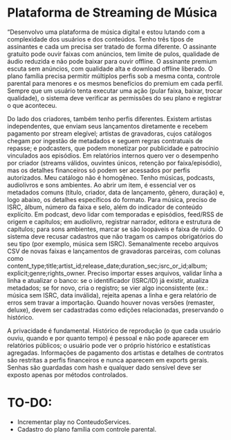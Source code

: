# Plataforma de Streaming de Música

“Desenvolvo uma plataforma de música digital e estou lutando com a complexidade dos usuários e dos conteúdos. Tenho três tipos de assinantes e cada um precisa ser tratado de forma 
diferente. O assinante gratuito pode ouvir faixas com anúncios, tem limite de pulos, qualidade de áudio reduzida e não pode baixar para ouvir offline. O assinante premium escuta sem
anúncios, com qualidade alta e download offline liberado. O plano família precisa permitir múltiplos perfis sob a mesma conta, controle parental para menores e os mesmos benefícios 
do premium em cada perfil. Sempre que um usuário tenta executar uma ação (pular faixa, baixar, trocar qualidade), o sistema deve verificar as permissões do seu plano e registrar o 
que aconteceu.

Do lado dos criadores, também tenho perfis diferentes. Existem artistas independentes, que enviam seus lançamentos diretamente e recebem pagamento por stream elegível; 
artistas de gravadoras, cujos catálogos chegam por ingestão de metadados e seguem regras contratuais de repasse; e podcasters, que podem monetizar por publicidade e patrocínio 
vinculados aos episódios. Em relatórios internos quero ver o desempenho por criador (streams válidos, ouvintes únicos, retenção por faixa/episódio), mas os detalhes financeiros só 
podem ser acessados por perfis autorizados.
Meu catálogo não é homogêneo. Tenho músicas, podcasts, audiolivros e sons ambientes. Ao abrir um item, é essencial ver os metadados comuns (título, criador, data de lançamento, 
gênero, duração) e, logo abaixo, os detalhes específicos do formato. Para música, preciso de ISRC, álbum, número da faixa e selo, além do indicador de conteúdo explícito. 
Em podcast, devo lidar com temporadas e episódios, feed/RSS de origem e capítulos; em audiolivro, registrar narrador, editora e estrutura de capítulos; para sons ambientes, 
marcar se são loopáveis e faixa de ruído. O sistema deve recusar cadastros que não tragam os campos obrigatórios do seu tipo (por exemplo, música sem ISRC).
Semanalmente recebo arquivos CSV de novas faixas e lançamentos de gravadoras parceiras, com colunas como content_type;title;artist_id;release_date;duration_sec;isrc_or_id;album;
explicit;genre;rights_owner. Preciso importar esses arquivos, validar linha a linha e atualizar o banco: se o identificador (ISRC/ID) já existir, atualiza metadados; se for novo,
cria o registro; se vier algo inconsistente (ex.: música sem ISRC, data inválida), rejeita apenas a linha e gera relatório de erros sem travar a importação. Quando houver novas 
versões (remaster, deluxe), devem ser cadastradas como edições relacionadas, preservando o histórico.

A privacidade é fundamental. Histórico de reprodução (o que cada usuário ouviu, quando e por quanto tempo) é pessoal e não pode aparecer em relatórios públicos;
o usuário pode ver o próprio histórico e estatísticas agregadas. Informações de pagamento dos artistas e detalhes de contratos são restritas a perfis financeiros e nunca aparecem
em exports gerais. Senhas são guardadas com hash e qualquer dado sensível deve ser exposto apenas por métodos controlados.


# TO-DO:
* Incrementar play no ConteudoServices.
* Cadastro do plano família com controle parental.